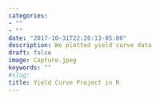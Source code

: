 ```yaml
---
categories:
- ""
- ""
date: "2017-10-31T22:26:13-05:00"
description: We plotted yield curve data
draft: false
image: Capture.jpeg
keywords: ""
#slug:
title: Yield Curve Project in R
---
```

